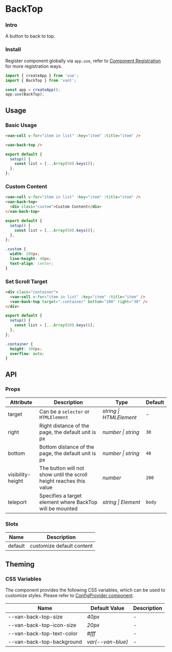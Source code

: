 # BackTop

### Intro

A button to back to top.

### Install

Register component globally via `app.use`, refer to [Component Registration](#/en-US/advanced-usage#zu-jian-zhu-ce) for more registration ways.

```js
import { createApp } from 'vue';
import { BackTop } from 'vant';

const app = createApp();
app.use(BackTop);
```

## Usage

### Basic Usage

```html
<van-cell v-for="item in list" :key="item" :title="item" />

<van-back-top />
```

```js
export default {
  setup() {
    const list = [...Array(50).keys()];
  },
};
```

### Custom Content

```html
<van-cell v-for="item in list" :key="item" :title="item" />
<van-back-top>
  <div class="custom">Custom Content</div>
</van-back-top>
```

```js
export default {
  setup() {
    const list = [...Array(50).keys()];
  },
};
```

```css
.custom {
  width: 200px;
  line-height: 40px;
  text-align: center;
}
```

### Set Scroll Target

```html
<div class="container">
  <van-cell v-for="item in list" :key="item" :title="item" />
  <van-back-top target=".container" bottom="100" right="30" />
</div>
```

```js
export default {
  setup() {
    const list = [...Array(50).keys()];
  },
};
```

```css
.container {
  height: 300px;
  overflow: auto;
}
```

## API

### Props

| Attribute | Description | Type | Default |
| --- | --- | --- | --- |
| target | Can be a `selector` or `HTMLElement` | _string \| HTMLElement_ | - |
| right | Right distance of the page, the default unit is px | _number \| string_ | `30` |
| bottom | Bottom distance of the page, the default unit is px | _number \| string_ | `40` |
| visibility-height | The button will not show until the scroll height reaches this value | _number_ | `200` |
| teleport | Specifies a target element where BackTop will be mounted | _string \| Element_ | `body` |

### Slots

| Name    | Description               |
| ------- | ------------------------- |
| default | customize default content |

## Theming

### CSS Variables

The component provides the following CSS variables, which can be used to customize styles. Please refer to [ConfigProvider component](#/en-US/config-provider).

| Name                      | Default Value     | Description |
| ------------------------- | ----------------- | ----------- |
| --van-back-top-size       | _40px_            | -           |
| --van-back-top-icon-size  | _20px_            | -           |
| --van-back-top-text-color | _#fff_            | -           |
| --van-back-top-background | _var(--van-blue)_ | -           |
